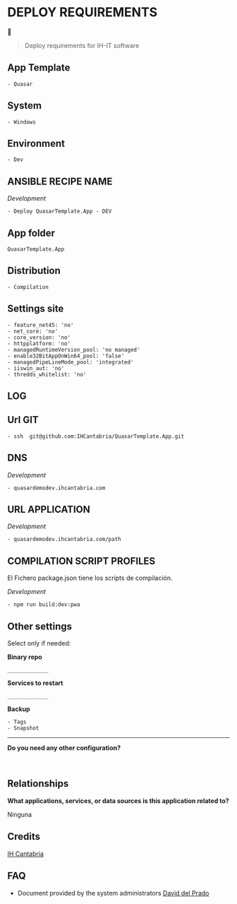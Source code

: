 # DEPLOY REQUIREMENTS

🚀
<br>

> Deploy requirements for IH-IT software
> <br>

## App Template

    - Quasar

## System

    - Windows

## Environment

    - Dev

## ANSIBLE RECIPE NAME

_Development_

    - Deploy QuasarTemplate.App - DEV

## App folder

    QuasarTemplate.App

## Distribution

    - Compilation

## Settings site

    - feature_net45: 'no'
    - net_core: 'no'
    - core_version: 'no'
    - httpplatform: 'no'
    - managedRuntimeVersion_pool: 'no managed'
    - enable32BitAppOnWin64_pool: 'false'
    - managedPipeLineMode_pool: 'integrated'
    - iiswin_aut: 'no'
    - thredds_whitelist: 'no'

## LOG

## Url GIT

    - ssh  git@github.com:IHCantabria/QuasarTemplate.App.git

## DNS

_Development_

    - quasardemodev.ihcantabria.com

## URL APPLICATION

_Development_

    - quasardemodev.ihcantabria.com/path

## COMPILATION SCRIPT PROFILES

El Fichero package.json tiene los scripts de compilación.

_Development_

    - npm run build:dev:pwa

## Other settings

Select only if needed:

**Binary repo**

`_____________`

**Services to restart**

`_____________`

**Backup**

    - Tags
    - Snapshot

---

**Do you need any other configuration?**

<br>

## Relationships

**What applications, services, or data sources is this application related to?**

Ninguna

## Credits

[IH Cantabria](https://github.com/IHCantabria)

## FAQ

- Document provided by the system administrators [David del Prado](https://ihcantabria.com/directorio-personal/david-del-prado-secadas/)
